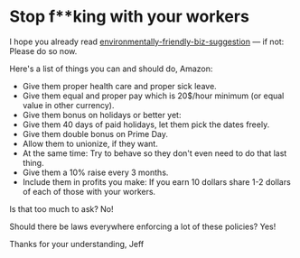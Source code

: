 # Stop f**king with your workers

I hope you already read [environmentally-friendly-biz-suggestion](https://github.com/hey-amazon/environmentally-friendly-biz-suggestion) — if not: Please do so now.

Here's a list of things you can and should do, Amazon:
- Give them proper health care and proper sick leave.
- Give them equal and proper pay which is 20$/hour minimum (or equal value in other currency).
- Give them bonus on holidays or better yet:
- Give them 40 days of paid holidays, let them pick the dates freely.
- Give them double bonus on Prime Day.
- Allow them to unionize, if they want.
- At the same time: Try to behave so they don't even need to do that last thing.
- Give them a 10% raise every 3 months.
- Include them in profits you make: If you earn 10 dollars share 1-2 dollars of each of those with your workers.

Is that too much to ask? No!

Should there be laws everywhere enforcing a lot of these policies? Yes!

Thanks for your understanding, Jeff
